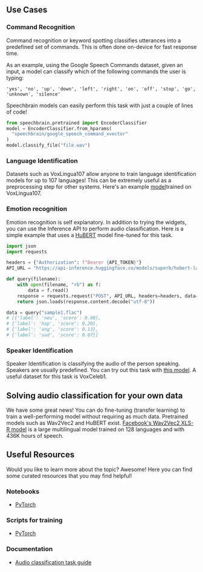 ## Use Cases

### Command Recognition

Command recognition or keyword spotting classifies utterances into a predefined set of commands. This is often done on-device for fast response time.

As an example, using the Google Speech Commands dataset, given an input, a model can classify which of the following commands the user is typing:

```
'yes', 'no', 'up', 'down', 'left', 'right', 'on', 'off', 'stop', 'go', 'unknown', 'silence'
```

Speechbrain models can easily perform this task with just a couple of lines of code!

```python
from speechbrain.pretrained import EncoderClassifier
model = EncoderClassifier.from_hparams(
  "speechbrain/google_speech_command_xvector"
)
model.classify_file("file.wav")
```

### Language Identification

Datasets such as VoxLingua107 allow anyone to train language identification models for up to 107 languages! This can be extremely useful as a preprocessing step for other systems. Here's an example [model](https://huggingface.co/TalTechNLP/voxlingua107-epaca-tdnn)trained on VoxLingua107.

### Emotion recognition

Emotion recognition is self explanatory. In addition to trying the widgets, you can use the Inference API to perform audio classification. Here is a simple example that uses a [HuBERT](https://huggingface.co/superb/hubert-large-superb-er) model fine-tuned for this task.

```python
import json
import requests

headers = {"Authorization": f"Bearer {API_TOKEN}"}
API_URL = "https://api-inference.huggingface.co/models/superb/hubert-large-superb-er"

def query(filename):
    with open(filename, "rb") as f:
        data = f.read()
    response = requests.request("POST", API_URL, headers=headers, data=data)
    return json.loads(response.content.decode("utf-8"))

data = query("sample1.flac")
# [{'label': 'neu', 'score': 0.60},
# {'label': 'hap', 'score': 0.20},
# {'label': 'ang', 'score': 0.13},
# {'label': 'sad', 'score': 0.07}]
```

### Speaker Identification

Speaker Identification is classifying the audio of the person speaking. Speakers are usually predefined. You can try out this task with [this model](https://huggingface.co/superb/wav2vec2-base-superb-sid). A useful dataset for this task is VoxCeleb1.

## Solving audio classification for your own data

We have some great news! You can do fine-tuning (transfer learning) to train a well-performing model without requiring as much data. Pretrained models such as Wav2Vec2 and HuBERT exist. [Facebook's Wav2Vec2 XLS-R model](https://ai.facebook.com/blog/wav2vec-20-learning-the-structure-of-speech-from-raw-audio/) is a large multilingual model trained on 128 languages and with 436K hours of speech.

## Useful Resources

Would you like to learn more about the topic? Awesome! Here you can find some curated resources that you may find helpful!

### Notebooks

- [PyTorch](https://colab.research.google.com/github/huggingface/notebooks/blob/master/examples/audio_classification.ipynb)

### Scripts for training

- [PyTorch](https://github.com/huggingface/transformers/tree/main/examples/pytorch/audio-classification) 

### Documentation

- [Audio classification task guide](https://huggingface.co/docs/transformers/tasks/audio_classification)